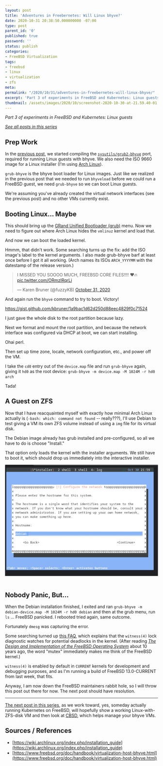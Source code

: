 ```yaml
---
layout: post
title: 'Adventures in Freebernetes: Will Linux bhyve?'
date: 2020-10-31 20:38:50.000000000 -07:00
type: post
parent_id: '0'
published: true
password: ''
status: publish
categories:
- FreeBSD Virtualization
tags:
- freebsd
- linux
- virtualization
- zfs
meta:
permalink: "/2020/10/31/adventures-in-freebernetes-will-linux-bhyve/"
excerpt: 'Part 3 of experiments in FreeBSD and Kubernetes: Linux guests'
thumbnail: /assets/images/2020/10/screenshot-2020-10-30-at-21.59.40-01.jpeg
---
```


_Part 3 of experiments in FreeBSD and Kubernetes: Linux guests_

[_See all posts in this series_](/freebsd-virtualization-series/)

## Prep Work

In the [previous post](/2020/10/29/adventures-in-freebernetes-bhyve-my-guest/), we started compiling the [`sysutils/grub2-bhyve`](https://svnweb.freebsd.org/ports/head/sysutils/grub2-bhyve/pkg-descr) port, required for running Linux guests with bhyve. We also need the ISO 9660 image for a Linux installer (I'm using [Arch Linux](https://www.archlinux.org/)).

`grub-bhyve` is the bhyve boot loader for Linux images. Just like we realized in the previous post that we needed to run `bhyveload` before we could run a FreeBSD guest, we need `grub-bhyve` so we can boot Linux guests.

We're assuming you've already created the virtual network interfaces (see the previous post) and no other VMs currently exist.

## Booting Linux... Maybe

<script src="https://gist.github.com/kbruner/a3c9700459bbfe73f868f1adfb343d24.js"></script>

This should bring up the [GRand Unified Bootloader (grub)](https://www.gnu.org/software/grub/) menu. Now we need to figure out where Arch Linux hides the `vmlinuz` kernel and load that.

<script src="https://gist.github.com/kbruner/7882399675642f51db3efd178d4a823f.js"></script>

And now we can boot the loaded kernel.

<script src="https://gist.github.com/kbruner/70a169cc7ea9f9f9124f322a195bc78e.js"></script>

Hmmm, that didn't work. Some searching turns up the fix: add the ISO image's label to the kernel arguments. I also made grub-bhyve barf at least once before I got it all working. (Arch names its ISOs `ARCH_YYYYMM` with the datestamp of the release version.)

<blockquote class="twitter-tweet"><p lang="en" dir="ltr">I MISSED YOU SOOOO MUCH, FREEBSD CORE FILES!!!! ❤️🔥 <a href="https://t.co/ORmzIRqrLi">pic.twitter.com/ORmzIRqrLi</a></p>&mdash; Karen Bruner (@fuzzyKB) <a href="https://twitter.com/fuzzyKB/status/1322348545064644608?ref_src=twsrc%5Etfw">October 31, 2020</a></blockquote> <script async src="https://platform.twitter.com/widgets.js" charset="utf-8"></script>

<script src="https://gist.github.com/kbruner/534d59bf84f66f7285292796ee0b7309.js"></script>

And again run the `bhyve` command to try to boot. Victory!

<script src=".js"></script>
https://gist.github.com/kbruner/1a9bac1d62d250d88eec4829f0c71524

I just gave the whole disk to the root partition because lazy.

Next we format and mount the root partition, and because the network interface was configured via DHCP at boot, we can start installing.

<script src="https://gist.github.com/kbruner/1d6176ed47802e03447f81b878ff1041.js"></script>

Ohai perl.

<script src="https://gist.github.com/kbruner/cb24ca2cc39c8983fa183e3ee2d6233e.js"></script>

Then set up time zone, locale, network configuration, etc., and power off the VM.

I take the `cd0` entry out of the `device.map` file and run `grub-bhyve` again, giving it `hd0` as the root device: `grub-bhyve -m device.map -M 1024M -r hd0 arch`

<script src="https://gist.github.com/kbruner/9e47a563830220ec7e8d96b28d6bcda1.js"></script>

Tada!

## A Guest on ZFS

Now that I have reacquainted myself with exactly how minimal Arch Linux actually is (`-bash: which: command not found` -- really???), I'll use Debian to test giving a VM its own ZFS volume instead of using a `img` file for its virtual disk.

<script src="https://gist.github.com/kbruner/f8b1ae98915f43b79292f92a7dc0de5a.js"></script>

The Debian image already has grub installed and pre-configured, so all we have to do is choose "Install."

<script src="https://gist.github.com/kbruner/26d7c45b4ebc84a5ec85ae24b2cdcf41.js"></script>

That option only loads the kernel with the installer arguments. We still have to boot it, which should drop us immediately into the interactive installer.

<script src="https://gist.github.com/kbruner/ca8d3c89858c9d0e3e20782444589dc7.js"></script>

<div align="center">
<img
src="/assets/images/2020/10/screenshot-2020-10-30-at-21.59.40-01.jpeg"
alt="Screen shot of the text-based Debian installer">
</div>
<br>


## Nobody Panic, But...

When the Debian installation finished, I exited and ran `grub-bhyve -m debian-device.map -M 1024M -r hd0 debian` and then at the grub menu, run `ls` ... FreeBSD panicked. I rebooted tried again, same outcome.

Fortunately `dmesg` was capturing the error.

<script src="https://gist.github.com/kbruner/cb7d6ec280100f7129e738b0b3b85829.js"></script>

Some searching turned up [this FAQ](https://www.freebsd.org/doc/en_US.ISO8859-1/books/faq/book.html#idp44219512), which explains that the `witness(4)` lock diagnostic watches for potential deadlocks in the kernel. (After reading _[The Design and Implementation of the FreeBSD Operating System](https://books.google.com/books/about/The_Design_and_Implementation_of_the_Fre.html?id=4vhfQgAACAAJ)_ about 10 years ago, the word "mutex" immediately makes me think of the FreeBSD kernel.)

`witness(4)` is enabled by default in `CURRENT` kernels for development and debugging purposes, and as I'm running a build of FreeBSD 13.0-CURRENT from last week, that fits.

Anyway, I am now down the FreeBSD maintainers rabbit hole, so I will throw this post out there for now. The next post should have resolution.

* * *

[The next post in this series](/2020/11/05/adventures-in-freebernetes-more-linux-bhyve-iour-plus-cbsd/), as we work toward, yes, someday actually running Kubernetes on FreeBSD, will hopefully show a working Linux-with-ZFS-disk VM and then look at [CBSD](https://cbsd.io/), which helps manage your bhyve VMs.

## Sources / References

* [https://wiki.archlinux.org/index.php/installation_guide](https://wiki.archlinux.org/index.php/installation_guide)
* [https://www.freebsd.org/doc/handbook/virtualization-host-bhyve.html](https://www.freebsd.org/doc/handbook/virtualization-host-bhyve.html)

